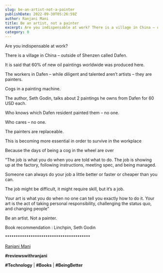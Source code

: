 ```yaml
---
slug: be-an-artist-not-a-painter
publishDate: 2022-09-30T05:26:59Z
author: Ranjani Mani
title: Be an artist, not a painter 
excerpt: Are you indispensable at work? There is a village in China – outside of Shenzen called Dafen. It is said that 60% of new oil paintings worldwide was produced here. The workers in Dafen – while diligent and talented aren’t artists – they are painters. Cogs in a painting machine. The author, Seth Godin, talks  ... 
category: 8
---
```


Are you indispensable at work?

There is a village in China – outside of Shenzen called Dafen.

It is said that 60% of new oil paintings worldwide was produced here.

The workers in Dafen – while diligent and talented aren’t artists – they are painters.

Cogs in a painting machine.

The author, Seth Godin, talks about 2 paintings he owns from Dafen for 60 USD each.

Who knows which Dafen resident painted them – no one.

Who cares – no one.

The painters are replaceable.

This is becoming more essential in order to survive in the workplace

Because the days of being a cog in the wheel are over

“The job is what you do when you are told what to do. The job is showing up at the factory, following instructions, meeting spec, and being managed.

Someone can always do your job a little better or faster or cheaper than you can.

The job might be difficult, it might require skill, but it’s a job.

Your art is what you do when no one can tell you exactly how to do it. Your art is the act of taking personal responsibility, challenging the status quo, and changing people”

Be an artist. Not a painter.

Book recommendation : Linchpin, Seth Godin

\*\*\*\*\*\*\*\*\*\*\*\*\*\*\*\*\*\*\*\*\*\*\*\*\*\*\*\*\*\*\*\*\*\*\*\*\*\*\*\*

[Ranjani Mani](https://www.linkedin.com/feed/#)

**#reviewswithranjani**

**#Technology** | **#Books** | **#BeingBetter**